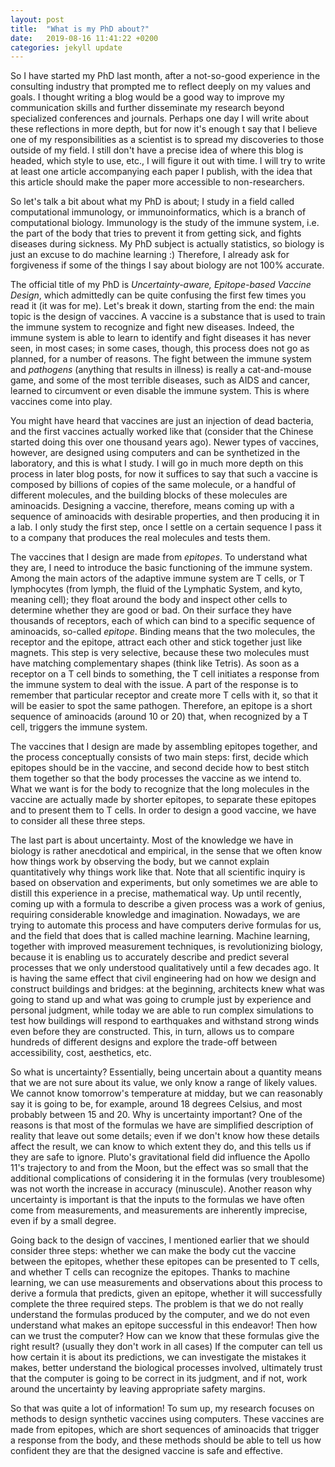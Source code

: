 ```yaml
---
layout: post
title:  "What is my PhD about?"
date:   2019-08-16 11:41:22 +0200
categories: jekyll update
---
```


So I have started my PhD last month, after a not-so-good experience in the
consulting industry that prompted me to reflect deeply on my values and goals. I
thought writing a blog would be a good way to improve my communication skills
and further disseminate my research beyond specialized conferences and journals.
Perhaps one day I will write about these reflections in more depth, but for now
it's enough t say that I believe one of my responsibilities as a scientist is to
spread my discoveries to those outside of my field. I still don't have a precise
idea of where this blog is headed, which style to use, etc., I will figure it
out with time. I will try to write at least one article accompanying each paper
I publish, with the idea that this article should make the paper more accessible
to non-researchers.

So let's talk a bit about what my PhD is about; I study in a field called
computational immunology, or immunoinformatics, which is a branch of
computational biology. Immunology is the study of the immune system, i.e. the
part of the body that tries to prevent it from getting sick, and fights diseases
during sickness. My PhD subject is actually statistics, so biology is just an
excuse to do machine learning :) Therefore, I already ask for forgiveness if
some of the things I say about biology are not 100% accurate.

The official title of my PhD is _Uncertainty-aware, Epitope-based Vaccine
Design_, which admittedly can be quite confusing the first few times you read it
(it was for me). Let's break it down, starting from the end: the main topic is
the design of vaccines. A vaccine is a substance that is used to train the
immune system to recognize and fight new diseases. Indeed, the immune system is
able to learn to identify and fight diseases it has never seen, in most cases;
in some cases, though, this process does not go as planned, for a number of
reasons. The fight between the immune system and _pathogens_ (anything that
results in illness) is really a cat-and-mouse game, and some of the most
terrible diseases, such as AIDS and cancer, learned to circumvent or even
disable the immune system. This is where vaccines come into play.

You might have heard that vaccines are just an injection of dead bacteria, and
the first vaccines actually worked like that (consider that the Chinese started
doing this over one thousand years ago). Newer types of vaccines, however, are
designed using computers and can be synthetized in the laboratory, and this is
what I study. I will go in much more depth on this process in later blog posts,
for now it suffices to say that such a vaccine is composed by billions of copies
of the same molecule, or a handful of different molecules, and the building
blocks of these molecules are aminoacids. Designing a vaccine, therefore, means
coming up with a sequence of aminoacids with desirable properties, and then
producing it in a lab. I only study the first step, once I settle on a certain
sequence I pass it to a company that produces the real molecules and tests them.

The vaccines that I design are made from _epitopes_. To understand what they
are, I need to introduce the basic functioning of the immune system. Among the
main actors of the adaptive immune system are T cells, or T lymphocytes (from
lymph, the fluid of the Lymphatic System, and kyto, meaning cell); they float
around the body and inspect other cells to determine whether they are good or
bad. On their surface they have thousands of receptors, each of which can bind
to a specific sequence of aminoacids, so-called _epitope_. Binding means that
the two molecules, the receptor and the epitope, attract each other and stick
together just like magnets. This step is very selective, because these two
molecules must have matching complementary shapes (think like Tetris). As soon
as a receptor on a T cell binds to something, the T cell initiates a response
from the immune system to deal with the issue. A part of the response is to
remember that particular receptor and create more T cells with it, so that it
will be easier to spot the same pathogen. Therefore, an epitope is a short
sequence of aminoacids (around 10 or 20) that, when recognized by a T cell,
triggers the immune system.

The vaccines that I design are made by assembling epitopes together, and the
process conceptually consists of two main steps: first, decide which epitopes
should be in the vaccine, and second decide how to best stitch them together so
that the body processes the vaccine as we intend to. What we want is for the
body to recognize that the long molecules in the vaccine are actually made by
shorter epitopes, to separate these epitopes and to present them to T cells. In
order to design a good vaccine, we have to consider all these three steps.

The last part is about uncertainty. Most of the knowledge we have in biology is
rather anecdotical and empirical, in the sense that we often know how things
work by observing the body, but we cannot explain quantitatively why things work
like that. Note that all scientific inquiry is based on observation and
experiments, but only sometimes we are able to distill this experience in a
precise, mathematical way. Up until recently, coming up with a formula to
describe a given process was a work of genius, requiring considerable knowledge
and imagination. Nowadays, we are trying to automate this process and have
computers derive formulas for us, and the field that does that is called machine
learning. Machine learning, together with improved measurement techniques, is
revolutionizing biology, because it is enabling us to accurately describe and
predict several processes that we only understood qualitatively until a few
decades ago. It is having the same effect that civil engineering had on how we
design and construct buildings and bridges: at the beginning, architects knew
what was going to stand up and what was going to crumple just by experience and
personal judgment, while today we are able to run complex simulations to test
how buildings will respond to earthquakes and withstand strong winds even before
they are constructed. This, in turn, allows us to compare hundreds of different
designs and explore the trade-off between accessibility, cost, aesthetics, etc.

So what is uncertainty? Essentially, being uncertain about a quantity means that
we are not sure about its value, we only know a range of likely values. We
cannot know tomorrow's temperature at midday, but we can reasonably say it is
going to be, for example, around 18 degrees Celsius, and most probably between
15 and 20. Why is uncertainty important? One of the reasons is that most of the
formulas we have are simplified description of reality that leave out some
details; even if we don't know how these details affect the result, we can know
to which extent they do, and this tells us if they are safe to ignore. Pluto's
gravitational field did influence the Apollo 11's trajectory to and from the
Moon, but the effect was so small that the additional complications of
considering it in the formulas (very troublesome) was not worth the increase in
accuracy (minuscule). Another reason why uncertainty is important is that the
inputs to the formulas we have often come from measurements, and measurements
are inherently imprecise, even if by a small degree.

Going back to the design of vaccines, I mentioned earlier that we should
consider three steps: whether we can make the body cut the vaccine between the
epitopes, whether these epitopes can be presented to T cells, and whether T
cells can recognize the epitopes. Thanks to machine learning, we can use
measurements and observations about this process to derive a formula that
predicts, given an epitope, whether it will successfully complete the three
required steps. The problem is that we do not really understand the formulas
produced by the computer, and we do not even understand what makes an epitope
successful in this endeavor! Then how can we trust the computer? How can we know
that these formulas give the right result? (usually they don't work in all
cases) If the computer can tell us how certain it is about its predictions, we
can investigate the mistakes it makes, better understand the biological
processes involved, ultimately trust that the computer is going to be correct in
its judgment, and if not, work around the uncertainty by leaving appropriate
safety margins.

So that was quite a lot of information! To sum up, my research focuses on
methods to design synthetic vaccines using computers. These vaccines are made
from epitopes, which are short sequences of aminoacids that trigger a response
from the body, and these methods should be able to tell us how confident they
are that the designed vaccine is safe and effective.
